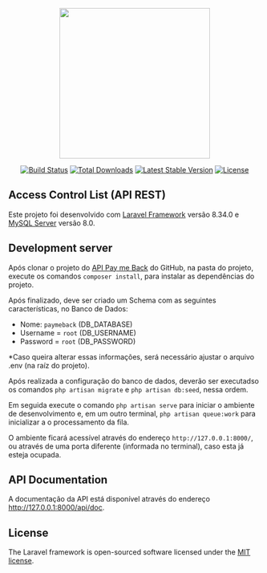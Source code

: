 <p align="center"><a href="https://laravel.com" target="_blank"><img src="https://raw.githubusercontent.com/laravel/art/master/logo-lockup/5%20SVG/2%20CMYK/1%20Full%20Color/laravel-logolockup-cmyk-red.svg" width="300"></a></p>

<p align="center">
<a href="https://travis-ci.org/laravel/framework"><img src="https://travis-ci.org/laravel/framework.svg" alt="Build Status"></a>
<a href="https://packagist.org/packages/laravel/framework"><img src="https://img.shields.io/packagist/dt/laravel/framework" alt="Total Downloads"></a>
<a href="https://packagist.org/packages/laravel/framework"><img src="https://img.shields.io/packagist/v/laravel/framework" alt="Latest Stable Version"></a>
<a href="https://packagist.org/packages/laravel/framework"><img src="https://img.shields.io/packagist/l/laravel/framework" alt="License"></a>
</p>

## Access Control List (API REST)

Este projeto foi desenvolvido com [Laravel Framework](https://laravel.com) versão 8.34.0 e [MySQL Server](https://www.mysql.com/) versão 8.0.

## Development server

Após clonar o projeto do [API Pay me Back](https://github.com/flailton/api-payme-back) do GitHub, na pasta do projeto, execute os comandos `composer install`, para instalar as dependências do projeto. 

Após finalizado, deve ser criado um Schema com as seguintes características, no Banco de Dados:
- Nome: `paymeback` (DB_DATABASE)
- Username = `root` (DB_USERNAME)
- Password = `root` (DB_PASSWORD)

*Caso queira alterar essas informações, será necessário ajustar o arquivo .env (na raíz do projeto).

Após realizada a configuração do banco de dados, deverão ser executadso os comandos `php artisan migrate` e `php artisan db:seed`, nessa ordem.

Em seguida execute o comando `php artisan serve` para iniciar o ambiente de desenvolvimento e, em um outro terminal, `php artisan queue:work` para inicializar a o processamento da fila. 

O ambiente ficará acessível através do endereço `http://127.0.0.1:8000/`, ou através de uma porta diferente (informada no terminal), caso esta já esteja ocupada.

## API Documentation

A documentação da API está disponível através do endereço http://127.0.0.1:8000/api/doc.

## License

The Laravel framework is open-sourced software licensed under the [MIT license](https://opensource.org/licenses/MIT).
